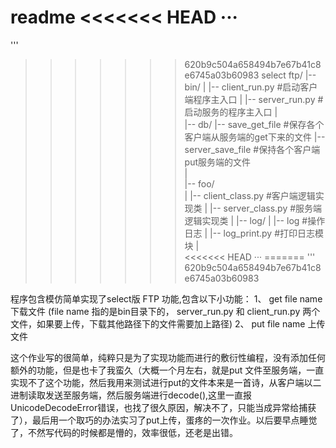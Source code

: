 ﻿**readme**
<<<<<<< HEAD
···
=======
'''
>>>>>>> 620b9c504a658494b7e67b41c8e6745a03b60983
select ftp/
|-- bin/
|   |-- client_run.py                    #启动客户端程序主入口
|   |-- server_run.py                    #启动服务的程序主入口
|   
|-- db/ 
|-- save_get_file                        #保存各个客户端从服务端的get下来的文件
|-- server_save_file                     #保持各个客户端put服务端的文件    
|   
|-- foo/            
|   |-- client_class.py                    #客户端逻辑实现类
|   |-- server_class.py                    #服务端逻辑实现类
|
|-- log/
|   |-- log                  #操作日志
|   |-- log_print.py         #打印日志模块
|   
<<<<<<< HEAD
···
=======
'''
>>>>>>> 620b9c504a658494b7e67b41c8e6745a03b60983
				        
程序包含模仿简单实现了select版 FTP 功能,包含以下小功能：
    1、    get   file name 下载文件 (file name 指的是bin目录下的， server_run.py 和 client_run.py 两个文件，如果要上传，下载其他路径下的文件需要加上路径)
    2、    put   file name 上传文件
        
这个作业写的很简单，纯粹只是为了实现功能而进行的敷衍性编程，没有添加任何额外的功能，但是也卡了我蛮久（大概一个月左右，就是put 文件至服务端，一直实现不了这个功能，然后我用来测试进行put的文件本来是一首诗，从客户端以二进制读取发送至服务端，然后服务端进行decode(),这里一直报UnicodeDecodeError错误，也找了很久原因，解决不了，只能当成异常给捕获了），最后用一个取巧的办法实习了put上传，蛋疼的一次作业。以后要早点睡觉了，不然写代码的时候都是懵的，效率很低，还老是出错。